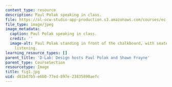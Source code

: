 ```yaml
---
content_type: resource
description: Paul Polak speaking in class.
file: https://ol-ocw-studio-app-production.s3.amazonaws.com/courses/ec-720j-d-lab-ii-design-spring-2010/d81b07b5e6b077ed897e23835890aefc_fig1.jpg
file_type: image/jpeg
image_metadata:
  caption: Paul Polak speaking in class.
  credit: ''
  image-alt: Paul Polak standing in front of the chalkboard, with seated students
    listening.
learning_resource_types: []
parent_title: 'D-Lab: Design hosts Paul Polak and Shawn Frayne'
parent_type: CourseSection
resourcetype: Image
title: fig1.jpg
uid: d81b07b5-e6b0-77ed-897e-23835890aefc
---
```


